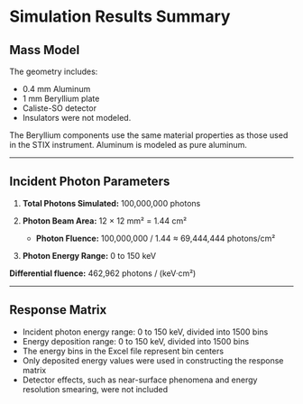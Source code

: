# Simulation Results Summary

## Mass Model

The geometry includes:

* 0.4 mm Aluminum
* 1 mm Beryllium plate
* Caliste-SO detector
* Insulators were not modeled.

The Beryllium components use the same material properties as those used in the STIX instrument.
Aluminum is modeled as pure aluminum.

---

## Incident Photon Parameters

1. **Total Photons Simulated:** 100,000,000 photons
2. **Photon Beam Area:** 12 × 12 mm² = 1.44 cm²

   * **Photon Fluence:**
     100,000,000 / 1.44 ≈ 69,444,444 photons/cm²
3. **Photon Energy Range:** 0 to 150 keV

**Differential fluence:**
462,962 photons / (keV·cm²)

---

## Response Matrix

* Incident photon energy range: 0 to 150 keV, divided into 1500 bins
* Energy deposition range: 0 to 150 keV, divided into 1500 bins
* The energy bins in the Excel file represent bin centers
* Only deposited energy values were used in constructing the response matrix
* Detector effects, such as near-surface phenomena and energy resolution smearing, were not included

